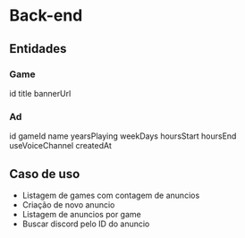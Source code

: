 # Back-end

## Entidades

### Game

id
title
bannerUrl


### Ad

id
gameId
name
yearsPlaying
weekDays
hoursStart
hoursEnd
useVoiceChannel
createdAt

## Caso de uso 

- Listagem de games com contagem de anuncios
- Criação de novo anuncio
- Listagem de anuncios por game
- Buscar discord pelo ID do anuncio

